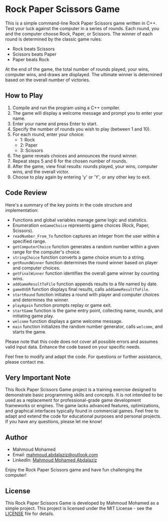 # Rock Paper Scissors Game

This is a simple command-line Rock Paper Scissors game written in C++. Test your luck against the computer in a series of rounds. Each round, you and the computer choose Rock, Paper, or Scissors. The winner of each round is determined by the classic game rules:

- Rock beats Scissors
- Scissors beats Paper
- Paper beats Rock

At the end of the game, the total number of rounds played, your wins, computer wins, and draws are displayed. The ultimate winner is determined based on the overall number of victories.

## How to Play

1. Compile and run the program using a C++ compiler.
2. The game will display a welcome message and prompt you to enter your name.
3. Enter your name and press Enter to start.
4. Specify the number of rounds you wish to play (between 1 and 10).
5. For each round, enter your choice:
   - 1: Rock
   - 2: Paper
   - 3: Scissors
6. The game reveals choices and announces the round winner.
7. Repeat steps 5 and 6 for the chosen number of rounds.
8. After the game, view final results: rounds played, your wins, computer wins, and the overall victor.
9. Choose to play again by entering 'y' or 'Y', or any other key to exit.

## Code Review

Here's a summary of the key points in the code structure and implementation:

- Functions and global variables manage game logic and statistics.
- Enumeration `enGameChoice` represents game choices (Rock, Paper, Scissors).
- `readNumber_From_To` function captures an integer from the user within a specified range.
- `getComputerChoice` function generates a random number within a given range for the computer's choice.
- `stringChoice` function converts a game choice enum to a string.
- `getRoundWinner` function determines the round winner based on player and computer choices.
- `getFinalWinner` function identifies the overall game winner by counting wins.
- `addGameResultToFile` function appends results to a file named by date.
- `gameOVER` function displays final results, calls `addGameResultToFile`.
- `startRound` function initiates a round with player and computer choices and determines the winner.
- `playAgain` function prompts replay or game exit.
- `startGame` function is the game entry point, collecting name, rounds, and initiating game play.
- `welcome` function displays a game welcome message.
- `main` function initializes the random number generator, calls `welcome`, and starts the game.

Please note that this code does not cover all possible errors and assumes valid input data. Enhance the code based on your specific needs.

Feel free to modify and adapt the code. For questions or further assistance, please contact me.

## Very Important Note
This Rock Paper Scissors Game project is a training exercise designed to demonstrate basic programming skills and concepts. It is not intended to be used as a replacement for professional-grade game development frameworks or engines. The game lacks advanced features, optimizations, and graphical interfaces typically found in commercial games.
Feel free to adapt and extend the code for educational purposes and personal projects. If you have any questions, please let me know!

## Author

- Mahmoud Mohamed
- Email: mahmoud.abdalaziz@outlook.com
- LinkedIn: [Mahmoud Mohamed Abdalaziz](https://www.linkedin.com/in/mahmoud-mohamed-abd/)

Enjoy the Rock Paper Scissors game and have fun challenging the computer!

## License

This Rock Paper Scissors Game is developed by Mahmoud Mohamed as a simple project. This project is licensed under the MIT License - see the [LICENSE](LICENSE) file for details.
